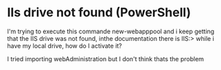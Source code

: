 
# IIs drive not found (PowerShell)

I'm trying to execute this commande new-webapppool and i keep getting that the IIS drive was not found, inthe documentation there is IIS:> while i have my local drive, how do I activate it?



I tried importing webAdministration but I don't think thats the problem

        